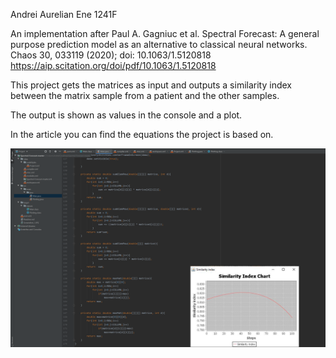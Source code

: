 Andrei Aurelian Ene 1241F

An implementation after Paul A. Gagniuc et al. Spectral Forecast: A general purpose prediction model as an alternative to classical neural networks.  Chaos 30, 033119 (2020); doi: 10.1063/1.5120818 
https://aip.scitation.org/doi/pdf/10.1063/1.5120818

This project gets the matrices as input and outputs a similarity index between the matrix sample from a patient and the other samples. 

The output is shown as values in the console and a plot.

In the article you can find the equations the project is based on.

![](https://github.com/AndreiAurelian/Spectral-Forecast/blob/master/Screenshot-Code-Graphic.png)
